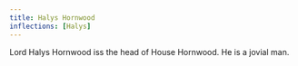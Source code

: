 ```yaml
---
title: Halys Hornwood
inflections: [Halys]
---
```


Lord Halys Hornwood iss the head of House Hornwood. He is a jovial man.


